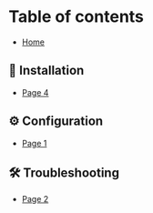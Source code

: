 # Table of contents

* [Home](README.md)

## 🔧 Installation

* [Page 4](installation/page-4.md)

## ⚙ Configuration

* [Page 1](configuration/page-1.md)

## 🛠 Troubleshooting

* [Page 2](troubleshooting/page-2.md)
